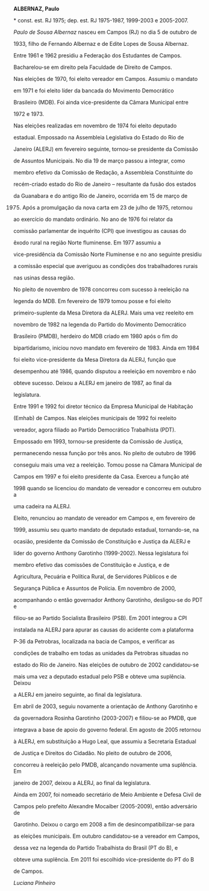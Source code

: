 **ALBERNAZ, Paulo**



\* const. est. RJ 1975; dep. est. RJ 1975-1987, 1999-2003 e 2005-2007.



*Paulo de Sousa Albernaz* nasceu em Campos (RJ) no dia 5 de outubro de

1933, filho de Fernando Albernaz e de Edite Lopes de Sousa Albernaz.



Entre 1961 e 1962 presidiu a Federação dos Estudantes de Campos.

Bacharelou-se em direito pela Faculdade de Direito de Campos.



Nas eleições de 1970, foi eleito vereador em Campos. Assumiu o mandato

em 1971 e foi eleito líder da bancada do Movimento Democrático

Brasileiro (MDB). Foi ainda vice-presidente da Câmara Municipal entre

1972 e 1973.



Nas eleições realizadas em novembro de 1974 foi eleito deputado

estadual. Empossado na Assembleia Legislativa do Estado do Rio de

Janeiro (ALERJ) em fevereiro seguinte, tornou-se presidente da Comissão

de Assuntos Municipais. No dia 19 de março passou a integrar, como

membro efetivo da Comissão de Redação, a Assembleia Constituinte do

recém-criado estado do Rio de Janeiro – resultante da fusão dos estados

da Guanabara e do antigo Rio de Janeiro, ocorrida em 15 de março de

1975. Após a promulgação da nova carta em 23 de julho de 1975, retornou

ao exercício do mandato ordinário. No ano de 1976 foi relator da

comissão parlamentar de inquérito (CPI) que investigou as causas do

êxodo rural na região Norte fluminense. Em 1977 assumiu a

vice-presidência da Comissão Norte Fluminense e no ano seguinte presidiu

a comissão especial que averiguou as condições dos trabalhadores rurais

nas usinas dessa região.



No pleito de novembro de 1978 concorreu com sucesso à reeleição na

legenda do MDB. Em fevereiro de 1979 tomou posse e foi eleito

primeiro-suplente da Mesa Diretora da ALERJ. Mais uma vez reeleito em

novembro de 1982 na legenda do Partido do Movimento Democrático

Brasileiro (PMDB), herdeiro do MDB criado em 1980 após o fim do

bipartidarismo, iniciou novo mandato em fevereiro de 1983. Ainda em 1984

foi eleito vice-presidente da Mesa Diretora da ALERJ, função que

desempenhou até 1986, quando disputou a reeleição em novembro e não

obteve sucesso. Deixou a ALERJ em janeiro de 1987, ao final da

legislatura.



Entre 1991 e 1992 foi diretor técnico da Empresa Municipal de Habitação

(Emhab) de Campos. Nas eleições municipais de 1992 foi reeleito

vereador, agora filiado ao Partido Democrático Trabalhista (PDT).

Empossado em 1993, tornou-se presidente da Comissão de Justiça,

permanecendo nessa função por três anos. No pleito de outubro de 1996

conseguiu mais uma vez a reeleição. Tomou posse na Câmara Municipal de

Campos em 1997 e foi eleito presidente da Casa. Exerceu a função até

1998 quando se licenciou do mandato de vereador e concorreu em outubro a

uma cadeira na ALERJ.



Eleito, renunciou ao mandato de vereador em Campos e, em fevereiro de

1999, assumiu seu quarto mandato de deputado estadual, tornando-se, na

ocasião, presidente da Comissão de Constituição e Justiça da ALERJ e

líder do governo Anthony Garotinho (1999-2002). Nessa legislatura foi

membro efetivo das comissões de Constituição e Justiça, e de

Agricultura, Pecuária e Política Rural, de Servidores Públicos e de

Segurança Pública e Assuntos de Polícia. Em novembro de 2000,

acompanhando o então governador Anthony Garotinho, desligou-se do PDT e

filiou-se ao Partido Socialista Brasileiro (PSB). Em 2001 integrou a CPI

instalada na ALERJ para apurar as causas do acidente com a plataforma

P-36 da Petrobras, localizada na bacia de Campos, e verificar as

condições de trabalho em todas as unidades da Petrobras situadas no

estado do Rio de Janeiro. Nas eleições de outubro de 2002 candidatou-se

mais uma vez a deputado estadual pelo PSB e obteve uma suplência. Deixou

a ALERJ em janeiro seguinte, ao final da legislatura.



Em abril de 2003, seguiu novamente a orientação de Anthony Garotinho e

da governadora Rosinha Garotinho (2003-2007) e filiou-se ao PMDB, que

integrava a base de apoio do governo federal. Em agosto de 2005 retornou

à ALERJ, em substituição a Hugo Leal, que assumiu a Secretaria Estadual

de Justiça e Direitos do Cidadão. No pleito de outubro de 2006,

concorreu à reeleição pelo PMDB, alcançando novamente uma suplência. Em

janeiro de 2007, deixou a ALERJ, ao final da legislatura.



Ainda em 2007, foi nomeado secretário de Meio Ambiente e Defesa Civil de

Campos pelo prefeito Alexandre Mocaiber (2005-2009), então adversário de

Garotinho. Deixou o cargo em 2008 a fim de desincompatibilizar-se para

as eleições municipais. Em outubro candidatou-se a vereador em Campos,

dessa vez na legenda do Partido Trabalhista do Brasil (PT do B), e

obteve uma suplência. Em 2011 foi escolhido vice-presidente do PT do B

de Campos.



*Luciana Pinheiro*



